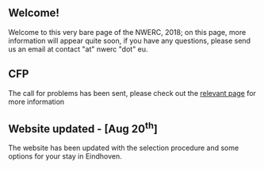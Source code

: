 ## Welcome!
Welcome to this very bare page of the NWERC, 2018; on this page, more information will appear quite soon, if you have any questions, please send us an email at contact "at" nwerc "dot" eu.

## CFP
The call for problems has been sent, please check out the [relevant page](cfp) for more information

## Website updated - [Aug 20<sup>th</sup>]
The website has been updated with the selection procedure and some options for your stay in Eindhoven.
